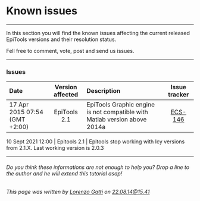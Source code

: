 # Known issues
---------------------------------------

In this section you will find the known issues affecting the current released EpiTools versions and their resolution status.
 
Fell free to comment, vote, post and send us issues.

----

### Issues

Date | Version affected | Description | Issue tracker
:-------------------------|:-------------------------:|:-------------------------|:-------------------------:
17 Apr 2015 07:54 (GMT +2:00) | EpiTools 2.1 | EpiTools Graphic engine is not compatible with Matlab version above 2014a | <a href="http://imls-bg-jira.uzh.ch:8080/browse/ECS-146">ECS-146</a> 

10 Sept 2021 12:00 | Epitools 2.1 | Epitools stop working with Icy versions from 2.1.X. Last working version is 2.0.3 
	
---------------------------------------

######  Do you think these informations are not enough to help you? Drop a line to the author and he will extend this tutorial asap!

###### This page was written by [Lorenzo Gatti](mailto:lorenzo.gatti.89@gmail.com) on 22.08.14@15.41



<script>
  (function(i,s,o,g,r,a,m){i['GoogleAnalyticsObject']=r;i[r]=i[r]||function(){
  (i[r].q=i[r].q||[]).push(arguments)},i[r].l=1*new Date();a=s.createElement(o),
  m=s.getElementsByTagName(o)[0];a.async=1;a.src=g;m.parentNode.insertBefore(a,m)
  })(window,document,'script','//www.google-analytics.com/analytics.js','ga');

  ga('create', 'UA-55332946-1', 'auto');
  ga('send', 'pageview');

</script>
